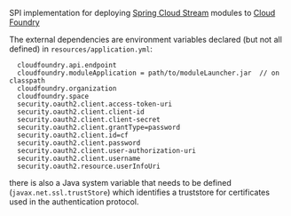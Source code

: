 SPI implementation for deploying [Spring Cloud Stream](https://github.com/spring-cloud/spring-cloud-stream) modules to [Cloud Foundry](http://cloudfoundry.org)

The external dependencies are environment variables declared (but not all
defined) in `resources/application.yml`:

```
  cloudfoundry.api.endpoint
  cloudfoundry.moduleApplication = path/to/moduleLauncher.jar  // on classpath
  cloudfoundry.organization
  cloudfoundry.space
  security.oauth2.client.access-token-uri
  security.oauth2.client.client-id
  security.oauth2.client.client-secret
  security.oauth2.client.grantType=password
  security.oauth2.client.id=cf
  security.oauth2.client.password
  security.oauth2.client.user-authorization-uri
  security.oauth2.client.username
  security.oauth2.resource.userInfoUri
```

there is also a Java system variable that needs to be defined
(`javax.net.ssl.trustStore`) which identifies a truststore for certificates
used in the authentication protocol.
